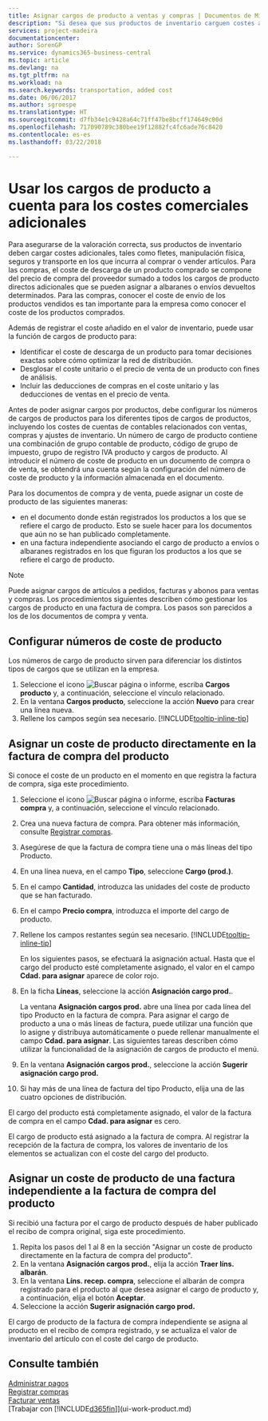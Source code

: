```yaml
---
title: Asignar cargos de producto a ventas y compras | Documentos de Microsoft
description: "Si desea que sus productos de inventario carguen costes adicionales, tales como fletes, manipulación física, seguros y transporte en los que incurra al comprar o vender artículos, puede usar la función Gastos de productos."
services: project-madeira
documentationcenter: 
author: SorenGP
ms.service: dynamics365-business-central
ms.topic: article
ms.devlang: na
ms.tgt_pltfrm: na
ms.workload: na
ms.search.keywords: transportation, added cost
ms.date: 06/06/2017
ms.author: sgroespe
ms.translationtype: HT
ms.sourcegitcommit: d7fb34e1c9428a64c71ff47be8bcff174649c00d
ms.openlocfilehash: 717090789c380bee19f12882fc4fc6ade76c8420
ms.contentlocale: es-es
ms.lasthandoff: 03/22/2018

---
```

# <a name="use-item-charges-to-account-for-additional-trade-costs"></a>Usar los cargos de producto a cuenta para los costes comerciales adicionales
Para asegurarse de la valoración correcta, sus productos de inventario deben cargar costes adicionales, tales como fletes, manipulación física, seguros y transporte en los que incurra al comprar o vender artículos. Para las compras, el coste de descarga de un producto comprado se compone del precio de compra del proveedor sumado a todos los cargos de producto directos adicionales que se pueden asignar a albaranes o envíos devueltos determinados. Para las compras, conocer el coste de envío de los productos vendidos es tan importante para la empresa como conocer el coste de los productos comprados.

Además de registrar el coste añadido en el valor de inventario, puede usar la función de cargos de producto para:

- Identificar el coste de descarga de un producto para tomar decisiones exactas sobre cómo optimizar la red de distribución.
- Desglosar el coste unitario o el precio de venta de un producto con fines de análisis.
- Incluir las deducciones de compras en el coste unitario y las deducciones de ventas en el precio de venta.

Antes de poder asignar cargos por productos, debe configurar los números de cargos de productos para los diferentes tipos de cargos de productos, incluyendo los costes de cuentas de contables relacionados con ventas, compras y ajustes de inventario. Un número de cargo de producto contiene una combinación de grupo contable de producto, código de grupo de impuesto, grupo de registro IVA producto y cargos de producto. Al introducir el número de coste de producto en un documento de compra o de venta, se obtendrá una cuenta según la configuración del número de coste de producto y la información almacenada en el documento.

Para los documentos de compra y de venta, puede asignar un coste de producto de las siguientes maneras:
- en el documento donde están registrados los productos a los que se refiere el cargo de producto. Esto se suele hacer para los documentos que aún no se han publicado completamente.
- en una factura independiente asociando el cargo de producto a envíos o albaranes registrados en los que figuran los productos a los que se refiere el cargo de producto.

> [!NOTE]  
>   Puede asignar cargos de artículos a pedidos, facturas y abonos para ventas y compras. Los procedimientos siguientes describen cómo gestionar los cargos de producto en una factura de compra. Los pasos son parecidos a los de los documentos de compra y venta.

## <a name="to-set-up-item-charge-numbers"></a>Configurar números de coste de producto
Los números de cargo de producto sirven para diferenciar los distintos tipos de cargos que se utilizan en la empresa.

1. Seleccione el icono ![Buscar página o informe](media/ui-search/search_small.png "icono Buscar página o informe"), escriba **Cargos producto** y, a continuación, seleccione el vínculo relacionado.
2. En la ventana **Cargos producto**, seleccione la acción **Nuevo** para crear una línea nueva.
3. Rellene los campos según sea necesario. [!INCLUDE[tooltip-inline-tip](includes/tooltip-inline-tip_md.md)]

## <a name="to-assign-an-item-charge-directly-to-the-purchase-invoice-for-the-item"></a>Asignar un coste de producto directamente en la factura de compra del producto
Si conoce el coste de un producto en el momento en que registra la factura de compra, siga este procedimiento.

1. Seleccione el icono ![Buscar página o informe](media/ui-search/search_small.png "icono Buscar página o informe"), escriba **Facturas compra** y, a continuación, seleccione el vínculo relacionado.
2. Crea una nueva factura de compra. Para obtener más información, consulte [Registrar compras](purchasing-how-record-purchases.md).
3. Asegúrese de que la factura de compra tiene una o más líneas del tipo Producto.
4. En una línea nueva, en el campo **Tipo**, seleccione **Cargo (prod.)**.
5. En el campo **Cantidad**, introduzca las unidades del coste de producto que se han facturado.
6. En el campo **Precio compra**, introduzca el importe del cargo de producto.
7. Rellene los campos restantes según sea necesario. [!INCLUDE[tooltip-inline-tip](includes/tooltip-inline-tip_md.md)]

    En los siguientes pasos, se efectuará la asignación actual. Hasta que el cargo del producto esté completamente asignado, el valor en el campo **Cdad. para asignar** aparece de color rojo.
8. En la ficha **Líneas**, seleccione la acción **Asignación cargo prod.**.

    La ventana **Asignación cargos prod.** abre una línea por cada línea del tipo Producto en la factura de compra. Para asignar el cargo de producto a una o más líneas de factura, puede utilizar una función que lo asigne y distribuya automáticamente o puede rellenar manualmente el campo **Cdad. para asignar**. Las siguientes tareas describen cómo utilizar la funcionalidad de la asignación de cargos de producto el menú.

9. En la ventana **Asignación cargos prod.**, seleccione la acción **Sugerir asignación cargo prod.**
10. Si hay más de una línea de factura del tipo Producto, elija una de las cuatro opciones de distribución.  

El cargo del producto está completamente asignado, el valor de la factura de compra en el campo **Cdad. para asignar** es cero.

El cargo de producto está asignado a la factura de compra. Al registrar la recepción de la factura de compra, los valores de inventario de los elementos se actualizan con el coste del cargo del producto.  

## <a name="to-assign-an-item-charge-from-a-separate-invoice-to-the-purchase-invoice-for-the-item"></a>Asignar un coste de producto de una factura independiente a la factura de compra del producto
Si recibió una factura por el cargo de producto después de haber publicado el recibo de compra original, siga este procedimiento.
1. Repita los pasos del 1 al 8 en la sección "Asignar un coste de producto directamente en la factura de compra del producto".
2. En la ventana **Asignación cargos prod.**, elija la acción **Traer líns. albarán**.
3. En la ventana **Líns. recep. compra**, seleccione el albarán de compra registrado para el producto al que desea asignar el cargo de producto y, a continuación, elija el botón **Aceptar**.
4. Seleccione la acción **Sugerir asignación cargo prod.**

El cargo de producto de la factura de compra independiente se asigna al producto en el recibo de compra registrado, y se actualiza el valor de inventario del artículo con el coste del cargo de producto.

## <a name="see-also"></a>Consulte también
[Administrar pagos](payables-manage-payables.md)  
[Registrar compras](purchasing-how-record-purchases.md)  
[Facturar ventas](sales-how-invoice-sales.md)  
[Trabajar con [!INCLUDE[d365fin](includes/d365fin_md.md)]](ui-work-product.md)  


